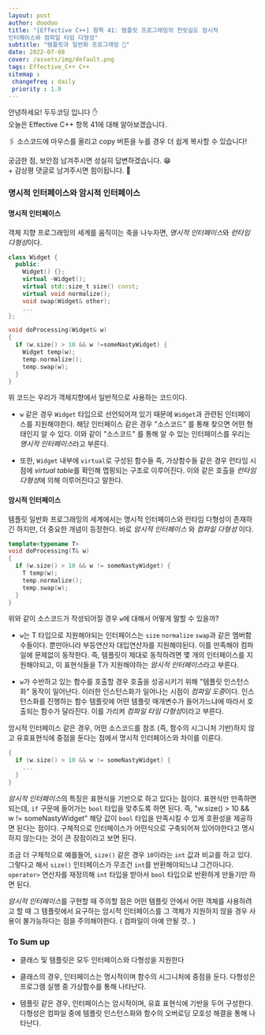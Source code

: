 ```yaml
---
layout: post
author: doodoo
title: "[Effective C++] 항목 41: 템플릿 프로그래밍의 천릿길도 암시적
인터페이스와 컴파일 타임 다형성"
subtitle: "템플릿과 일반화 프로그래밍 📏"
date: 2022-07-08
cover: /assets/img/default.png
tags: Effective_C++ C++
sitemap :
 changefreq : daily
 priority : 1.0
---
```

안녕하세요! <span class="doodoo">두두코딩</span> 입니다 ✋ <br>
오늘은 Effective C++ 항목 41에 대해 알아보겠습니다.

🖇 소스코드에 마우스를 올리고 <span class="tip">copy</span> 버튼을 누를 경우 더 쉽게 복사할 수 있습니다!

궁금한 점, 보안점 남겨주시면 성실히 답변하겠습니다. 😁 <br>
\+ 감상평 댓글로 남겨주시면 힘이됩니다. 🙇

### 명시적 인터페이스와 암시적 인터페이스
#### 명시적 인터페이스
객체 지향 프로그래밍의 세계를 움직이는 축을 나누자면, *명시적 인터페이스*와 *런타임 다형성*이다.

```cpp
class Widget {
  public:
    Widget() {};
    virtual ~Widget();
    virtual std::size_t size() const;
    virtual void normalize();
    void swap(Widget& other);
    ...
};

void doProcessing(Widget& w)
{
  if (w.size() > 10 && w !=someNastyWidget) {
    Widget temp(w);
    temp.normalize();
    temp.swap(w);
  }
}
```

위 코드는 우리가 객체지향에서 일반적으로 사용하는 코드이다.

- `w` 같은 경우 `Widget` 타입으로 선언되어져 있기 때문에 `Widget`과 관련된 인터페이스를 지원해야한다. 해당 인터페이스 같은 경우 "소스코드" 를 통해 찾으면 어떤 형태인지 알 수 있다. 이와 같이 "소스코드" 를 통해 알 수 있는 인터페이스를 우리는 *명시적 인터페이스*라고 부른다.

- 또한, `Widget` 내부에 `virtual`로 구성된 함수들 즉, 가상함수들 같은 경우 런타임 시점에 *virtual table*를 확인해 맵핑되는 구조로 이루어진다. 이와 같은 호출을 *런타임 다형성*에 의해 이루어진다고 말한다.

#### 암시적 인터페이스
템플릿 일반화 프로그래밍의 세계에서는 명시적 인터페이스와 런타임 다형성이 존재하긴 하지만, 더 중요한 개념이 등장한다. 바로 *암시적 인터페이스* 와 *컴파일 다형성* 이다.

```cpp
template<typename T>
void doProcessing(T& w)
{
  if (w.size() > 10 && w != someNastyWidget) {
    T temp(w);
    temp.normalize();
    temp.swap(w);
  }
}
```

위와 같이 소스코드가 작성되어질 경우 `w`에 대해서 어떻게 말할 수 있을까?

- `w`는 T 타입으로 지원해야되는 인터페이스는 `size` `normalize` `swap`과 같은 멤버함수들이다. 뿐만아니라 부등연산자 대입연산자를 지원해야된다. 이를 만족해야 컴파일에 문제없이 동작한다. 즉, 템플릿이 제대로 동작하려면 몇 개의 인터페이스를 지원해야되고, 이 표현식들을 T가 지원해야하는 *암시적 인터페이스*라고 부른다.

- `w`가 수반하고 있는 함수를 호출할 경우 호출을 성공시키기 위해 "템플릿 인스턴스화" 동작이 일어난다. 이러한 인스턴스화가 일어나는 시점이 *컴파일 도중*이다. 인스턴스화를 진행하는 함수 템플릿에 어떤 템플릿 매개변수가 들어가느냐에 따라서 호출되는 함수가 달라진다. 이를 가리켜 *컴파일 타임 다형성*이라고 부른다.

암시적 인터페이스 같은 경우, 어떤 소스코드를 참조 (즉, 함수의 시그니처 기반)하지 않고 유효표현식에 중점을 둔다는 점에서 명시적 인터페이스와 차이를 이룬다.

```cpp
{
  if (w.size() > 10 && w != someNastyWidget) {
    ...
  }
}
```

*암시적 인터페이스*의 특징은 표현식을 기반으로 하고 있다는 점이다. 표현식만 만족하면 되는데, `if` 구문에 들어가는 `bool` 타입을 맞추도록 하면 된다. 즉, "w.size() > 10 && w != someNastyWidget" 해당 값이 `bool` 타입을 만족시킬 수 있게 호환성을 제공하면 된다는 점이다. 구체적으로 인터페이스가 어떤식으로 구축되어져 있어야한다고 명시하지 않는다는 것이 큰 장점이라고 보면 된다.

조금 더 구체적으로 예를들어, `size()` 같은 경우 `10`이라는 `int` 값과 비교를 하고 있다. 그렇다고 해서 `size()` 인터페이스가 무조건 `int`를 반환해야되느냐 그건아니다. `operator>` 연산자를 재정의해 `int` 타입을 받아서 `bool` 타입으로 반환하게 만들기만 하면 된다.

*암시적 인터페이스*를 구현할 때 주의할 점은 어떤 템플릿 안에서 어떤 객체를 사용하려고 할 때 그 템플릿에서 요구하는 암시적 인터페이스를 그 객체가 지원하지 않을 경우 사용이 불가능하다는 점을 주의해야한다. ( 컴파일이 아예 안될 것.. )

### To Sum up
- 클래스 및 템플릿은 모두 인터페이스와 다형성을 지원한다

- 클래스의 경우, 인터페이스는 명시적이며 함수의 시그니처에 중점을 둔다. 다형성은 프로그램 실행 중 가상함수를 통해 나타난다.

- 템플릿 같은 경우, 인터페이스는 암시적이며, 유효 표현식에 기반을 두어 구성한다. 다형성은 컴파일 중에 템플릿 인스턴스화와 함수의 오버로딩 모호성 해결을 통해 나타난다.

